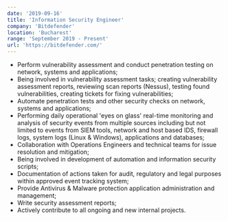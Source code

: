 ```yaml
---
date: '2019-09-16'
title: 'Information Security Engineer'
company: 'Bitdefender'
location: 'Bucharest'
range: 'September 2019 - Present'
url: 'https://bitdefender.com/'
---
```


- Perform vulnerability assessment and conduct penetration testing on network, systems and applications;
- Being involved in vulnerability assessment tasks; creating vulnerability assessment reports, reviewing scan reports (Nessus), testing found vulnerabilities, creating tickets for fixing vulnerabilities;
- Automate penetration tests and other security checks on network, systems and applications;
- Performing daily operational 'eyes on glass' real-time monitoring and analysis of security events from multiple sources including but not limited to events from SIEM tools, network and host based IDS, firewall logs, system logs (Linux & Windows), applications and databases;
- Collaboration with Operations Engineers and technical teams for issue resolution and mitigation;
- Being involved in development of automation and information security scripts;
- Documentation of actions taken for audit, regulatory and legal purposes within approved event tracking system;
- Provide Antivirus & Malware protection application administration and management;
- Write security assessment reports;
- Actively contribute to all ongoing and new internal projects.
